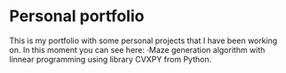 # Personal portfolio
This is my portfolio with some personal projects that I have been working on.
In this moment you can see here:
·Maze generation algorithm with linnear programming using library CVXPY from Python.
